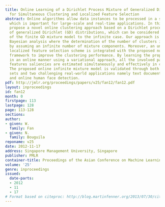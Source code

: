 ```yaml
---
title: Online Learning of a Dirichlet Process Mixture of Generalized Dirichlet Distributions
  for Simultaneous Clustering and Localized Feature Selection
abstract: Online algorithms allow data instances to be processed in a sequential way,
  which is important for large-scale and real-time applications. In this paper, we
  propose a novel online clustering approach based on a Dirichlet process mixture
  of generalized Dirichlet (GD) distributions, which can be considered as an extension
  of the finite GD mixture model to the infinite case. Our approach is built on nonparametric
  Bayesian analysis where the determination of the number of clusters is sidestepped
  by assuming an infinite number of mixture components. Moreover, an unsupervised
  localized feature selection scheme is integrated with the proposed nonparametric
  framework to improve the clustering performance. By learning the proposed model
  in an online manner using a variational approach, all the involved parameters and
  features saliencies are estimated simultaneously and effectively in closed forms.
  The proposed online infinite mixture model is validated through both synthetic data
  sets and two challenging real-world applications namely text document clustering
  and online human face detection.
pdf: http://jmlr.org/proceedings/papers/v25/fan12/fan12.pdf
layout: inproceedings
id: fan12
month: 0
firstpage: 113
lastpage: 128
page: 113-128
sections: 
author:
- given: W.
  family: Fan
- given: N.
  family: Bouguila
reponame: v25
date: 2012-11-17
address: Singapore Management University, Singapore
publisher: PMLR
container-title: Proceedings of the Asian Conference on Machine Learning
volume: '25'
genre: inproceedings
issued:
  date-parts:
  - 2012
  - 11
  - 17
# Format based on citeproc: http://blog.martinfenner.org/2013/07/30/citeproc-yaml-for-bibliographies/
---
```

